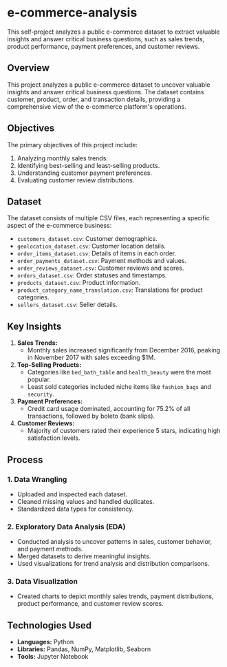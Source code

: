 # e-commerce-analysis
This self-project analyzes a public e-commerce dataset to extract valuable insights and answer critical business questions, such as sales trends, product performance, payment preferences, and customer reviews.

## **Overview**
This project analyzes a public e-commerce dataset to uncover valuable insights and answer critical business questions. The dataset contains customer, product, order, and transaction details, providing a comprehensive view of the e-commerce platform's operations.

## **Objectives**
The primary objectives of this project include:
1. Analyzing monthly sales trends.
2. Identifying best-selling and least-selling products.
3. Understanding customer payment preferences.
4. Evaluating customer review distributions.

## **Dataset**
The dataset consists of multiple CSV files, each representing a specific aspect of the e-commerce business:
- `customers_dataset.csv`: Customer demographics.
- `geolocation_dataset.csv`: Customer location details.
- `order_items_dataset.csv`: Details of items in each order.
- `order_payments_dataset.csv`: Payment methods and values.
- `order_reviews_dataset.csv`: Customer reviews and scores.
- `orders_dataset.csv`: Order statuses and timestamps.
- `products_dataset.csv`: Product information.
- `product_category_name_translation.csv`: Translations for product categories.
- `sellers_dataset.csv`: Seller details.

## **Key Insights**
1. **Sales Trends:**
   - Monthly sales increased significantly from December 2016, peaking in November 2017 with sales exceeding $1M.
2. **Top-Selling Products:**
   - Categories like `bed_bath_table` and `health_beauty` were the most popular.
   - Least sold categories included niche items like `fashion_bags` and `security`.
3. **Payment Preferences:**
   - Credit card usage dominated, accounting for 75.2% of all transactions, followed by boleto (bank slips).
4. **Customer Reviews:**
   - Majority of customers rated their experience 5 stars, indicating high satisfaction levels.

## **Process**
### 1. **Data Wrangling**
- Uploaded and inspected each dataset.
- Cleaned missing values and handled duplicates.
- Standardized data types for consistency.

### 2. **Exploratory Data Analysis (EDA)**
- Conducted analysis to uncover patterns in sales, customer behavior, and payment methods.
- Merged datasets to derive meaningful insights.
- Used visualizations for trend analysis and distribution comparisons.

### 3. **Data Visualization**
- Created charts to depict monthly sales trends, payment distributions, product performance, and customer review scores.

## **Technologies Used**
- **Languages:** Python
- **Libraries:** Pandas, NumPy, Matplotlib, Seaborn
- **Tools:** Jupyter Notebook

